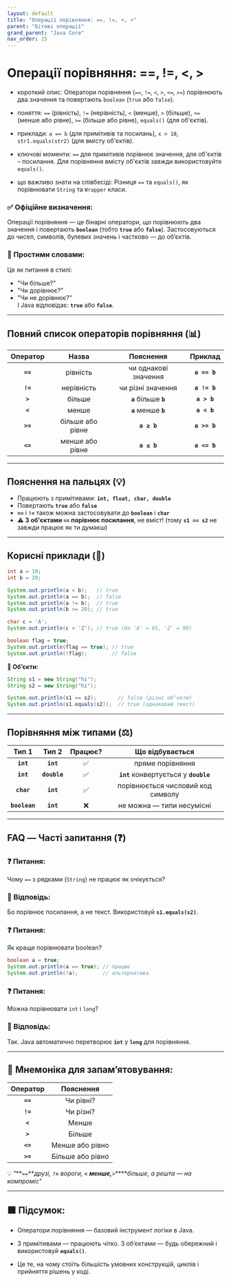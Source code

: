 ```yaml
---
layout: default
title: "Операції порівняння: ==, !=, <, >"
parent: "Бітові операції"
grand_parent: "Java Core"
nav_order: 15
---
```


# Операції порівняння: ==, !=, <, >

* короткий опис: Оператори порівняння (`==`, `!=`, `<`, `>`, `<=`, `>=`) порівнюють два значення та повертають `boolean` (`true` або `false`).

* поняття: `==` (рівність), `!=` (нерівність), `<` (менше), `>` (більше), `<=` (менше або рівне), `>=` (більше або рівне), `equals()` (для об'єктів).

* приклади: `a == b` (для примітивів та посилань), `x > 10`, `str1.equals(str2)` (для вмісту об'єктів).

* ключові моменти: `==` для примітивів порівнює значення, для об'єктів – посилання. Для порівняння вмісту об'єктів завжди використовуйте `equals()`.

* що важливо знати на співбесіді: Різниця `==` та `equals()`, як порівнювати `String` та `Wrapper` класи.

### **✅ Офіційне визначення:**

Операції порівняння — це бінарні оператори, що порівнюють два значення і повертають **`boolean`** (тобто **`true`** або **`false`**). Застосовуються до чисел, символів, булевих значень і частково — до обʼєктів.

### **🧠 Простими словами:**

Це як питання в стилі:

* "Чи більше?"
* "Чи дорівнює?"
* "Чи не дорівнює?"  
  І Java відповідає: **`true`** або **`false`**.

---

## **Повний список операторів порівняння (📊)**

| Оператор | Назва | Пояснення | Приклад |
| :---: | :---: | :---: | :---: |
| **`==`** | рівність | чи однакові значення | **`a == b`** |
| **`!=`** | нерівність | чи різні значення | **`a != b`** |
| **`>`** | більше | **`a`** більше **`b`** | **`a > b`** |
| **`<`** | менше | **`a`** менше **`b`** | **`a < b`** |
| **`>=`** | більше або рівне | **`a ≥ b`** | **`a >= b`** |
| **`<=`** | менше або рівне | **`a ≤ b`** | **`a <= b`** |

---

## **Пояснення на пальцях (💡)**

* Працюють з примітивами: **`int, float, char, double`**
* Повертають **`true`** або **`false`**
* **`==`** і **`!=`** також можна застосовувати до **`boolean`** і **`char`**
* ⚠️ **З об'єктами `==` порівнює посилання**, не вміст\! (тому **`s1 == s2`** не завжди працює як ти думаєш)

---

## **Корисні приклади (🧪)**

```java
int a = 10;
int b = 20;

System.out.println(a < b);   // true
System.out.println(a == b);  // false
System.out.println(a != b);  // true
System.out.println(b >= 20); // true

char c = 'A';
System.out.println(c < 'Z'); // true (бо 'A' = 65, 'Z' = 90)

boolean flag = true;
System.out.println(flag == true); // true
System.out.println(!flag);        // false
```

**🔸 Обʼєкти:**

```java
String s1 = new String("hi");
String s2 = new String("hi");

System.out.println(s1 == s2);       // false (різні обʼєкти)
System.out.println(s1.equals(s2));  // true (однаковий текст)
```

---

## **Порівняння між типами (⚖️)**

| Тип 1 | Тип 2 | Працює? | Що відбувається |
| :---: | :---: | :---: | :---: |
| **`int`** | **`int`** | ✅ | пряме порівняння |
| **`int`** | **`double`** | ✅ | **`int`** конвертується у **`double`** |
| **`char`** | **`int`** | ✅ | порівнюється числовий код символу |
| **`boolean`** | **`int`** | ❌ | не можна — типи несумісні |

---

## **FAQ — Часті запитання (❓)**

### **❓ Питання:**

Чому `==` з рядками (`String`) не працює як очікується?  

### **💬 Відповідь:**

 Бо порівнює посилання, а не текст. Використовуй **`s1.equals(s2)`**.

### **❓ Питання:**

Як краще порівнювати boolean?

```java
boolean a = true;
System.out.println(a == true); // працює
System.out.println(!a);        // альтернатива
```

### **❓ Питання:**

Можна порівнювати `int` і `long`?  

### **💬 Відповідь:**

 Так. Java автоматично перетворює **`int`** у **`long`** для порівняння.

---

## **🧠 Мнемоніка для запам’ятовування:**

| Оператор | Пояснення |
| :---: | :---: |
| **`==`** | Чи рівні? |
| **`!=`** | Чи різні? |
| **`<`** | Менше |
| **`>`** | Більше |
| **`<=`** | Менше або рівно |
| **`>=`** | Більше або рівно |

  💡 *"***`==`*****друзі,* **`!=`*** **вороги,* **`<`*** **менше,***`>`*****більше, а решта — на компроміс"*

---

## **🟩 Підсумок:**

* Оператори порівняння — базовий інструмент логіки в Java.

* З примітивами — працюють чітко. З обʼєктами — будь обережний і використовуй **`equals()`**.

* Це те, на чому стоїть більшість умовних конструкцій, циклів і прийняття рішень у коді.
